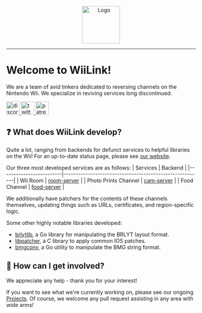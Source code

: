 <p align="center">
<a href="https://wiilink24.com"><img height="100px" src="https://www.wiilink24.com/img/Wii_Link_Logo.png" alt="Logo"/></a>
</p>

---

# Welcome to WiiLink!
We are a team of avid tinkers dedicated to reversing channels on the Nintendo Wii.
We specialize in reviving services long discontinued.

  <a href="https://discord.gg/wiilink-750581992223146074" target="_blank">
    <img src="https://img.shields.io/static/v1?message=Discord&logo=discord&label=&color=7289DA&logoColor=white&labelColor=&style=for-the-badge" height="35" alt="discord logo"  />
  </a>
    <a href="https://twitter.com/wiilink24" target="_blank">
    <img src="https://img.shields.io/static/v1?message=Twitter&logo=twitter&label=&color=00acee&logoColor=white&labelColor=&style=for-the-badge" height="35" alt="twitter logo"  />
  </a>
    <a href="https://www.patreon.com/WiiLink24" target="_blank">
    <img src="https://img.shields.io/static/v1?message=Patreon&logo=patreon&label=&color=f96854&logoColor=white&labelColor=&style=for-the-badge" height="35" alt="patreon logo"  />
  </a>

## ❓ What does WiiLink develop?
Quite a lot, ranging from backends for defunct services to helpful libraries on the Wii! For an up-to-date status page, please see [our website](https://www.wiilink24.com/status).

Our three most developed services are as follows:
| Services                | Backend                                                 |
|-------------------------|---------------------------------------------------------|
| Wii Room                | [room-server](https://github.com/WiiLink24/room-server) |
| Photo Prints Channel    | [cam-server](https://github.com/WiiLink24/cam-server)   |
| Food Channel            | [food-server](https://github.com/WiiLink24/food-server) |

We additionally have patchers for the contents of these channels themselves, updating things such as URLs, certificates, and region-specific logic.

Some other highly notable libraries developed:
 - [brlytlib](https://github.com/WiiLink24/brlytlib), a Go library for manipulating the BRLYT layout format.
 - [libpatcher](https://github.com/WiiLink24/libpatcher), a C library to apply common IOS patches.
 - [bmgconv](https://github.com/WiiLink24/bmgconv), a Go utility to manipulate the BMG string format.

## 📌 How can I get involved?
We appreciate any help - thank you for your interest!

If you want to see what we're currently working on, please see our ongoing [Projects](https://github.com/orgs/WiiLink24/projects). Of course, we welcome any pull request assisting in any area with wide arms!
